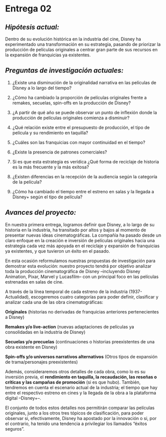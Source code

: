 # Entrega 02

## *Hipótesis actual:*

 Dentro de su evolución histórica en la industria del cine, Disney ha experimentado una transformación en su estrategia, pasando de priorizar la producción de películas originales a centrar gran parte de sus recursos en la expansión de franquicias ya existentes. 

 ## *Preguntas de investigación actuales:*

 1. ¿Existe una disminución de la originalidad narrativa en las películas de Disney a lo largo del tiempo? 

2. ¿Cómo ha cambiado la proporción de películas originales frente a remakes, secuelas, spin-offs en la producción de Disney?

3. ¿A partir de qué año se puede observar un punto de inflexión donde la producción de películas originales comienza a disminuir?

4. ¿Qué relación existe entre el presupuesto de producción, el tipo de película y su rendimiento en taquilla?
5. ¿Cuáles son las franquicias con mayor continuidad en el tiempo?
6. ¿Existe la presencia de patrones comerciales?
7. Si es que esta estrategia es verídica ¿Qué forma de reciclaje de historia es la más frecuente y la más exitosa?
8. ¿Existen diferencias en la recepción de la audiencia según la categoría de la película?
9. ¿Cómo ha cambiado el tiempo entre el estreno en salas y la llegada a Disney+ según el tipo de película?

## *Avances del proyecto:*

En nuestra primera entrega, logramos definir que Disney, a lo largo de su historia en la industria, ha transitado por altos y bajos al momento de presentar nuevas ideas cinematográficas. La compañía ha pasado desde un  claro enfoque en la creación e inversión de películas originales hacia una estrategia cada vez más apoyada en el reciclaje y expansión de franquicias ya existentes, y que tuvieron un éxito en el pasado. 

En esta ocasión reformulamos nuestras propuestas de investigación para demostrar esta evolución: nuestro proyecto tendrá por objetivo analizar toda la producción cinematográfica de Disney –incluyendo Disney Animation, Pixar, Marvel y Lucasfilm– con un principal foco en las películas estrenadas en salas de cine. 

A través de la línea temporal de cada estreno de la industria (1937-Actualidad), escogeremos cuatro categorías para poder definir, clasificar y analizar cada una de las obra cinematográficas: 

**Originales** (historias no derivadas de franquicias anteriores pertenecientes a Disney)

**Remakes y/o live-action** (nuevas adaptaciones de películas ya consolidadas en la industria de Disney)

**Secuelas y/o precuelas** (continuaciones o historias preexistentes de una obra existente en Disney)

**Spin-offs y/o universos narrativos alternativos** (Otros tipos de expansión de trama/personajes preexistentes)

Además, consideraremos otros detalles de cada obra, como lo es su inversión previa, el **rendimiento en taquilla, la recaudación, las reseñas o críticas y las campañas de promoción** (si es que hubo). También, tendremos en cuenta el escenario actual de la industria; el tiempo que hay entre el respectivo estreno en cines y la llegada de la obra a la plataforma digital –Disney+–.

El conjunto de todos estos detalles nos permitirán comparar las películas originales, junto a los otros tres tópicos de clasificación, para poder observar si, efectivamente, Disney ha apostado por la innovación o si, por el contrario, ha tenido una tendencia a privilegiar los llamados “éxitos seguros”.



